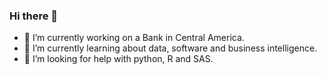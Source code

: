 ### Hi there 👋
- 🔭 I’m currently working on a Bank in Central America.
- 🌱 I’m currently learning about data, software and business intelligence.
- 🤔 I’m looking for help with python, R and SAS.


<!--
**Eldriddaniel989/Eldriddaniel989** is a ✨ _special_ ✨ repository because its `README.md` (this file) appears on your GitHub profile.

Here are some ideas to get you started:

- 🔭 I’m currently working on ...
- 🌱 I’m currently learning ...
- 👯 I’m looking to collaborate on ...
- 🤔 I’m looking for help with ...
- 💬 Ask me about ...
- 📫 How to reach me: ...
- 😄 Pronouns: ...
- ⚡ Fun fact: ...
-->
